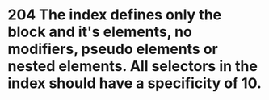 # 204  The index defines only the block and it's elements, no modifiers, pseudo elements or nested elements. All selectors in the index should have a specificity of 10.
